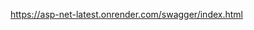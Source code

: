 [https://asp-net-latest.onrender.com/swagger/index.html
](http://20.19.239.197:8080/swagger/index.html)
